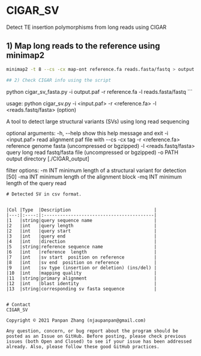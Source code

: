 # CIGAR_SV
Detect TE insertion polymorphisms from long reads using CIGAR

## 1) Map long reads to the reference using minimap2

```bash
minimap2 -t 8 --cs -cx map-ont reference.fa reads.fasta/fastq > output.paf

## 2) Check CIGAR info using the script

```
python cigar_sv_fasta.py -i output.paf -r reference.fa -l reads.fasta/fastq ```


usage: python cigar_sv.py -i <input.paf> -r <reference.fa> -l <reads.fastq/fasta>  (option)

A tool to detect large structural variants (SVs) using long read sequencing

optional arguments:
  -h, --help            show this help message and exit
  -i <input.paf>        read alignment paf file with --cs -cx tag
  -r <reference.fa>     reference genome fasta (uncompressed or bgzipped)
  -l <reads.fastq/fasta>
                        query long read fastq/fasta file (uncompressed or bgzipped)
  -o PATH               output directory [./CIGAR_output]

filter options:
  -m INT                minimum length of a structural variant for detection [50]
  -ma INT               minimum length of the alignment block
  -mq INT               minimum length of the query read

```
# Detected SV in csv format.


|Col |Type  |Description                               |
|---:|:----:|:-----------------------------------------|
|1   |string|query sequence name                       |
|2   |int   |query length                              |
|2   |int   |query start                               |
|3   |int   |query end                                 |
|4   |int   |direction                                 |
|5   |string|reference sequence name                   |
|6   |int   |reference  length                         |
|7   |int   |sv start  position on reference           |
|8   |int   |sv end  position on reference             |
|9   |int   |sv type (insertion or deletion) (ins/del) |
|10  |int   |mapping quality                           |
|11  |string|primary alignment                         |
|12  |int   |blast identity                            |
|13  |string|corresponding sv fasta sequence           |


# Contact
CIGAR_SV

Copyright © 2021 Panpan Zhang (njaupanpan@gmail.com)

Any question, concern, or bug report about the program should be posted as an Issue on GitHub. Before posting, please check previous issues (both Open and Closed) to see if your issue has been addressed already. Also, please follow these good GitHub practices.
